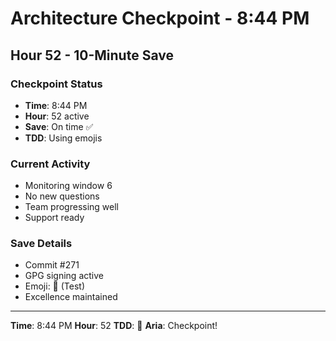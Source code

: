 # Architecture Checkpoint - 8:44 PM

## Hour 52 - 10-Minute Save

### Checkpoint Status
- **Time**: 8:44 PM
- **Hour**: 52 active
- **Save**: On time ✅
- **TDD**: Using emojis

### Current Activity
- Monitoring window 6
- No new questions
- Team progressing well
- Support ready

### Save Details
- Commit #271
- GPG signing active
- Emoji: 🧪 (Test)
- Excellence maintained

---

**Time**: 8:44 PM
**Hour**: 52
**TDD**: 🧪
**Aria**: Checkpoint!